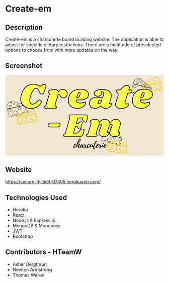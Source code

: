 # Create-em

## Description
Create-em is a charcuterie board building website. The application is able to adjust for specific dietary restrictions. There are a multitude of preselected options to choose from with more updates on the way.

## Screenshot
![Create-em Screenshot](./client/public/images/logo.PNG)

## Website
https://secure-thicket-07405.herokuapp.com/


## Technologies Used
- Heroku
- React
- Node.js & Express.js
- MongoDB & Mongoose
- JWT
- Bootstrap

## Contributors - HTeamW
- Asher Bergtraun
- Newton Armstrong
- Thomas Walker
